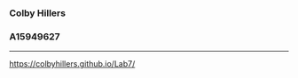 ### Colby Hillers
### A15949627
-----------------------------------
https://colbyhillers.github.io/Lab7/